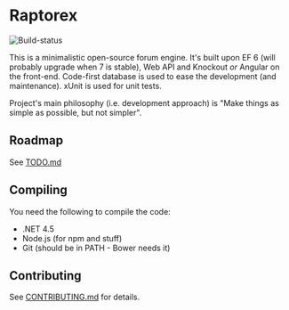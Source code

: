Raptorex
========
![Build-status](https://ci.appveyor.com/api/projects/status/nrg04q1r5h1kv4hi?svg=true)

This is a minimalistic open-source forum engine. It's built upon EF 6 (will probably upgrade when 7 is stable), Web API and Knockout *or* Angular
on the front-end. Code-first database is used to ease the development (and maintenance). xUnit is used for unit tests.

Project's main philosophy (i.e. development approach) is "Make things as simple as possible, but not simpler".

## Roadmap

See [TODO.md](TODO.md)

## Compiling

You need the following to compile the code:
* .NET 4.5
* Node.js (for npm and stuff)
* Git (should be in PATH - Bower needs it)

## Contributing

See [CONTRIBUTING.md](CONTRIBUTING.md) for details.

